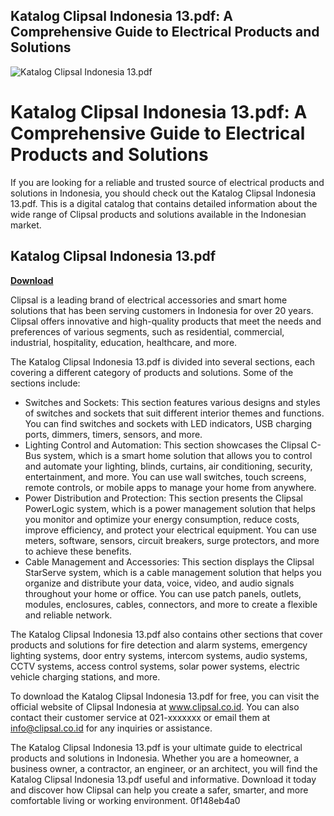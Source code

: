 ## Katalog Clipsal Indonesia 13.pdf: A Comprehensive Guide to Electrical Products and Solutions

 
![Katalog Clipsal Indonesia 13.pdf](https://encrypted-tbn3.gstatic.com/images?q=tbn:ANd9GcQhSBV2uvz6KljXiIbC_xf7UAD-6H8p7q71NJd-MuL-imyNoAdqlqFUwoU)

 
# Katalog Clipsal Indonesia 13.pdf: A Comprehensive Guide to Electrical Products and Solutions
 
If you are looking for a reliable and trusted source of electrical products and solutions in Indonesia, you should check out the Katalog Clipsal Indonesia 13.pdf. This is a digital catalog that contains detailed information about the wide range of Clipsal products and solutions available in the Indonesian market.
 
## Katalog Clipsal Indonesia 13.pdf


[**Download**](https://www.google.com/url?q=https%3A%2F%2Furlin.us%2F2tKqm4&sa=D&sntz=1&usg=AOvVaw0miaZNpmUngxAXxUo69Dc8)

 
Clipsal is a leading brand of electrical accessories and smart home solutions that has been serving customers in Indonesia for over 20 years. Clipsal offers innovative and high-quality products that meet the needs and preferences of various segments, such as residential, commercial, industrial, hospitality, education, healthcare, and more.
 
The Katalog Clipsal Indonesia 13.pdf is divided into several sections, each covering a different category of products and solutions. Some of the sections include:
 
- Switches and Sockets: This section features various designs and styles of switches and sockets that suit different interior themes and functions. You can find switches and sockets with LED indicators, USB charging ports, dimmers, timers, sensors, and more.
- Lighting Control and Automation: This section showcases the Clipsal C-Bus system, which is a smart home solution that allows you to control and automate your lighting, blinds, curtains, air conditioning, security, entertainment, and more. You can use wall switches, touch screens, remote controls, or mobile apps to manage your home from anywhere.
- Power Distribution and Protection: This section presents the Clipsal PowerLogic system, which is a power management solution that helps you monitor and optimize your energy consumption, reduce costs, improve efficiency, and protect your electrical equipment. You can use meters, software, sensors, circuit breakers, surge protectors, and more to achieve these benefits.
- Cable Management and Accessories: This section displays the Clipsal StarServe system, which is a cable management solution that helps you organize and distribute your data, voice, video, and audio signals throughout your home or office. You can use patch panels, outlets, modules, enclosures, cables, connectors, and more to create a flexible and reliable network.

The Katalog Clipsal Indonesia 13.pdf also contains other sections that cover products and solutions for fire detection and alarm systems, emergency lighting systems, door entry systems, intercom systems, audio systems, CCTV systems, access control systems, solar power systems, electric vehicle charging stations, and more.
 
To download the Katalog Clipsal Indonesia 13.pdf for free, you can visit the official website of Clipsal Indonesia at www.clipsal.co.id. You can also contact their customer service at 021-xxxxxxx or email them at info@clipsal.co.id for any inquiries or assistance.
 
The Katalog Clipsal Indonesia 13.pdf is your ultimate guide to electrical products and solutions in Indonesia. Whether you are a homeowner, a business owner, a contractor, an engineer, or an architect, you will find the Katalog Clipsal Indonesia 13.pdf useful and informative. Download it today and discover how Clipsal can help you create a safer, smarter, and more comfortable living or working environment.
 0f148eb4a0

